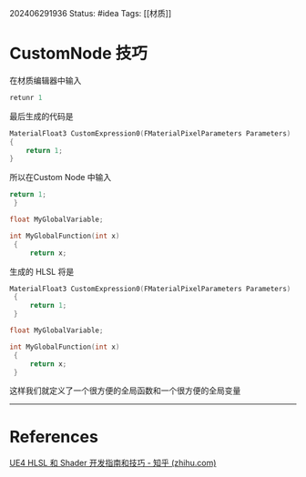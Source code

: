 202406291936
Status: #idea
Tags: [[材质]]
# CustomNode 技巧
在材质编辑器中输入
``` c++
retunr 1
```
最后生成的代码是
``` c++
MaterialFloat3 CustomExpression0(FMaterialPixelParameters Parameters)
{
	return 1;
}
```

所以在Custom Node 中输入
``` c++
return 1;
 }

float MyGlobalVariable;

int MyGlobalFunction(int x)
 {
     return x;
```
生成的 HLSL 将是
```cpp
MaterialFloat3 CustomExpression0(FMaterialPixelParameters Parameters)
 {
     return 1;
 }

float MyGlobalVariable;

int MyGlobalFunction(int x)
 {
     return x;
 }
```

这样我们就定义了一个很方便的全局函数和一个很方便的全局变量

---
# References
[UE4 HLSL 和 Shader 开发指南和技巧 - 知乎 (zhihu.com)](https://zhuanlan.zhihu.com/p/66288908)